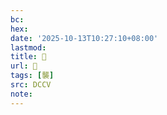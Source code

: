 ```yaml
---
bc:
hex:
date: '2025-10-13T10:27:10+08:00'
lastmod:
title: 􁮒
url: 􁮒
tags: [襲]
src: DCCV
note:
---
```

